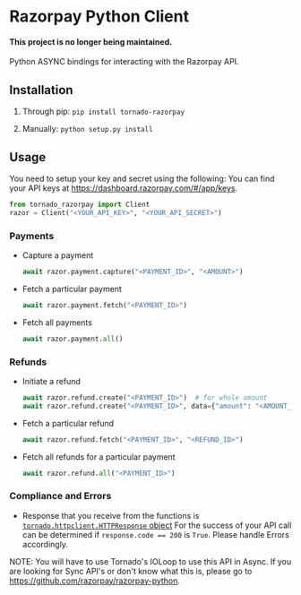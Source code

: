 # Razorpay Python Client

#### This project is no longer being maintained.

Python ASYNC bindings for interacting with the Razorpay API. 

## Installation

1.  Through pip: `pip install tornado-razorpay`

2.  Manually: `python setup.py install`

## Usage

You need to setup your key and secret using the following:
You can find your API keys at <https://dashboard.razorpay.com/#/app/keys>.

```py
from tornado_razorpay import Client
razor = Client("<YOUR_API_KEY>", "<YOUR_API_SECRET>")
```


### Payments

- Capture a payment

    ```py
    await razor.payment.capture("<PAYMENT_ID>", "<AMOUNT>")
    ```

- Fetch a particular payment

    ```py
    await razor.payment.fetch("<PAYMENT_ID>")
    ```

- Fetch all payments

    ```py
    await razor.payment.all()
    ```

### Refunds

- Initiate a refund

    ```py
    await razor.refund.create("<PAYMENT_ID>")  # for whole amount
    await razor.refund.create("<PAYMENT_ID>", data={"amount": "<AMOUNT_TO_BE_REFUNDED>"})  # for particular amount
    ```

- Fetch a particular refund

    ```py
    await razor.refund.fetch("<PAYMENT_ID>", "<REFUND_ID>")
    ```

- Fetch all refunds for a particular payment

    ```py
    await razor.refund.all("<PAYMENT_ID>")
    ```

### Compliance and Errors

- Response that you receive from the functions is [`tornado.httpclient.HTTPResponse` object](http://tornadokevinlee.readthedocs.io/en/latest/httpclient.html#response-objects)
  For the success of your API call can be determined if `response.code == 200` is `True`. Please handle Errors accordingly.

NOTE: You will have to use Tornado's IOLoop to use this API in Async. If you are looking for Sync API's or don't know 
what this is, please go to https://github.com/razorpay/razorpay-python.

